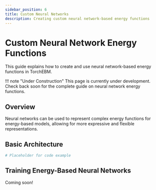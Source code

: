 ```yaml
---
sidebar_position: 6
title: Custom Neural Networks
description: Creating custom neural network-based energy functions
---
```


# Custom Neural Network Energy Functions

This guide explains how to create and use neural network-based energy functions in TorchEBM.

!!! note "Under Construction"
    This page is currently under development. Check back soon for the complete guide on neural network energy functions.

## Overview

Neural networks can be used to represent complex energy functions for energy-based models, allowing for more expressive and flexible representations.

## Basic Architecture

```python
# Placeholder for code example
```

## Training Energy-Based Neural Networks

Coming soon! 